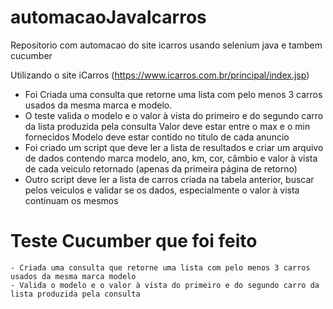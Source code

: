 # automacaoJavaIcarros
Repositorio com automacao do site icarros usando selenium java e tambem cucumber


Utilizando o site iCarros (https://www.icarros.com.br/principal/index.jsp)

  - Foi Criada uma consulta que retorne uma lista com pelo menos 3 carros usados da mesma marca e modelo.
  - O teste valida o modelo e o valor à vista do primeiro e do segundo carro da lista produzida pela consulta
         Valor deve estar entre o max e o min fornecidos
	       Modelo deve estar contido no titulo de cada anuncio
  - Foi criado um script que deve ler a lista de resultados e criar um arquivo de dados contendo marca modelo, ano, km, cor, 
    câmbio e valor à vista de cada veiculo retornado (apenas da primeira página de retorno)
  -  Outro script deve ler a lista de carros criada na tabela anterior, buscar pelos veiculos e validar se os dados, 
     especialmente o valor à vista continuam os mesmos


# Teste Cucumber que foi feito

    - Criada uma consulta que retorne uma lista com pelo menos 3 carros usados da mesma marca modelo
    - Valida o modelo e o valor à vista do primeiro e do segundo carro da lista produzida pela consulta

